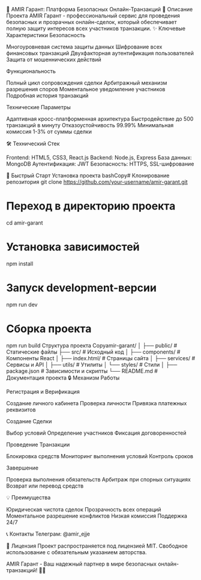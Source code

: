 🤝 AMIR Гарант: Платформа Безопасных Онлайн-Транзакций
📌 Описание Проекта
AMIR Гарант - профессиональный сервис для проведения безопасных и прозрачных онлайн-сделок, который обеспечивает полную защиту интересов всех участников транзакции.
✨ Ключевые Характеристики
Безопасность

Многоуровневая система защиты данных
Шифрование всех финансовых транзакций
Двухфакторная аутентификация пользователей
Защита от мошеннических действий

Функциональность

Полный цикл сопровождения сделки
Арбитражный механизм разрешения споров
Моментальное уведомление участников
Подробная история транзакций

Технические Параметры

Адаптивная кросс-платформенная архитектура
Быстродействие до 500 транзакций в минуту
Отказоустойчивость 99.99%
Минимальная комиссия 1-3% от суммы сделки

🛠️ Технический Стек

Frontend: HTML5, CSS3, React.js
Backend: Node.js, Express
База данных: MongoDB
Аутентификация: JWT
Безопасность: HTTPS, SSL-шифрование

🚀 Быстрый Старт
Установка проекта
bashCopy# Клонирование репозитория
git clone https://github.com/your-username/amir-garant.git

# Переход в директорию проекта
cd amir-garant

# Установка зависимостей
npm install

# Запуск development-версии
npm run dev

# Сборка проекта
npm run build
Структура проекта
Copyamir-garant/
│
├── public/                 # Статические файлы
├── src/                    # Исходный код
│   ├── components/         # Компоненты React
│   ├── index.html/         # Страницы сайта
│   ├── services/           # Сервисы и API
│   ├── utils/              # Утилиты
│   └── styles/             # Стили
│
├── package.json            # Зависимости и скрипты
└── README.md               # Документация проекта
🔒 Механизм Работы

Регистрация и Верификация

Создание личного кабинета
Проверка личности
Привязка платежных реквизитов


Создание Сделки

Выбор условий
Определение участников
Фиксация договоренностей


Проведение Транзакции

Блокировка средств
Мониторинг выполнения условий
Контроль сроков


Завершение

Проверка выполнения обязательств
Арбитраж при спорных ситуациях
Возврат или перевод средств



💡 Преимущества

Юридическая чистота сделок
Прозрачность всех операций
Моментальное разрешение конфликтов
Низкая комиссия
Поддержка 24/7

📞 Контакты
Телеграм: @amir_ejje

📄 Лицензия
Проект распространяется под лицензией MIT. Свободное использование с обязательным указанием авторства.

AMIR Гарант - Ваш надежный партнер в мире безопасных онлайн-транзакций! 💼🤝
